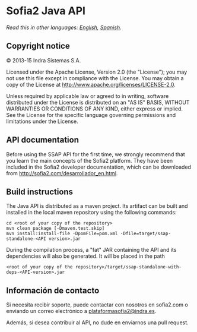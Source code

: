 # Sofia2 Java API

*Read this in other languages: [English](README.md), [Spanish](README.es.md).*

## Copyright notice

© 2013-15 Indra Sistemas S.A.

Licensed under the Apache License, Version 2.0 (the "License"); you may not use this file except in compliance with the License. You may obtain a copy of the License at http://www.apache.org/licenses/LICENSE-2.0.

Unless required by applicable law or agreed to in writing, software distributed under the License is distributed on an "AS IS" BASIS, WITHOUT WARRANTIES OR CONDITIONS OF ANY KIND, either express or implied. See the License for the specific language governing permissions and limitations under the License.

## API documentation

Before using the SSAP API for the first time, we strongly recommend that you learn the main concepts of the Sofia2 platform. They have been included in the Sofia2 developer documentation, which can be downloaded from http://sofia2.com/desarrollador_en.html.

## Build instructions

The Java API is distributed as a maven project. Its artifact can be built and installed in the local maven repository using the following commands:

```
cd <root of your copy of the repository>
mvn clean package [-Dmaven.test.skip]
mvn install:install-file -DpomFile=pom.xml -Dfile=target/ssap-standalone-<API version>.jar
```

During the compilation process, a "fat" JAR containing the API and its dependencies will also be generated. It will be placed in the path

```
<root of your copy of the repository>/target/ssap-standalone-with-deps-<API-version>.jar
```

## Información de contacto

Si necesita recibir soporte, puede contactar con nosotros en sofia2.com o enviando un correo electrónico a [plataformasofia2@indra.es](mailto:plataformasofia2@indra.es).

Además, si desea contribuir al API, no dude en enviarnos una pull request.
